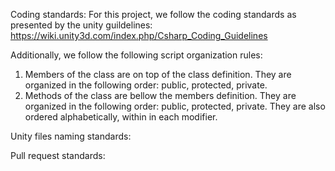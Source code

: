 Coding standards:
For this project, we follow the coding standards as presented by the unity guildelines: 
https://wiki.unity3d.com/index.php/Csharp_Coding_Guidelines

Additionally, we follow the following script organization rules:

1. Members of the class are on top of the class definition. They are organized in the following order: public, protected, private.
2. Methods of the class are bellow the members definition. They are organized in the following order: public, protected, private. 
They are also ordered alphabetically, within in each modifier. 

Unity files naming standards:

Pull request standards:
